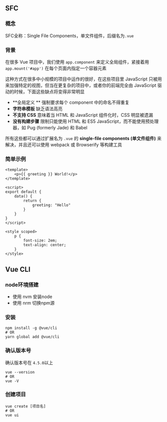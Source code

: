 ## SFC

### 概念

SFC全称：Single File Components，单文件组件，后缀名为`.vue`

### 背景

在很多 Vue 项目中，我们使用 `app.component` 来定义全局组件，紧接着用 `app.mount('#app')` 在每个页面内指定一个容器元素

这种方式在很多中小规模的项目中运作的很好，在这些项目里 JavaScript 只被用来加强特定的视图，但当在更复杂的项目中，或者你的前端完全由 JavaScript 驱动的时候，下面这些缺点将变得非常明显

* **全局定义 ** 强制要求每个 component 中的命名不得重复
* **字符串模板** 缺乏语法高亮
* **不支持 CSS** 意味着当 HTML 和 JavaScript 组件化时，CSS 明显被遗漏
* **没有构建步骤** 限制只能使用 HTML 和 ES5 JavaScript，而不能使用预处理器，如 Pug (formerly Jade) 和 Babel

所有这些都可以通过扩展名为 `.vue` 的 **single-file components (单文件组件)** 来解决，并且还可以使用 webpack 或 Browserify 等构建工具

### 简单示例

```vue
<template>
	<p>{{ greeting }} World!</p>
</template>

<script>
export default {
    data() {
        return {
            greeting: "Hello"
        }
    }
}
</script>

<style scoped>
    p {
        font-size: 2em;
        text-align: center;
    }
</style>
```



## Vue CLI

### node环境搭建

* 使用 nvm 安装node
* 使用 nrm 切换npm源

### 安装

```shell
npm install -g @vue/cli
# OR
yarn global add @vue/cli
```

### 确认版本号

确认版本号在 `4.5.0`以上

```shell
vue --version
# OR
vue -V
```

### 创建项目

```shell
vue create [项目名]
# OR
vue ui
```
